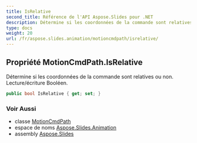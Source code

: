 ```yaml
---
title: IsRelative
second_title: Référence de l'API Aspose.Slides pour .NET
description: Détermine si les coordonnées de la commande sont relatives ou non. Lecture/écriture Booléen.
type: docs
weight: 20
url: /fr/aspose.slides.animation/motioncmdpath/isrelative/
---
```


## Propriété MotionCmdPath.IsRelative

Détermine si les coordonnées de la commande sont relatives ou non. Lecture/écriture Booléen.

```csharp
public bool IsRelative { get; set; }
```

### Voir Aussi

* classe [MotionCmdPath](../../motioncmdpath)
* espace de noms [Aspose.Slides.Animation](../../motioncmdpath)
* assembly [Aspose.Slides](../../../)

<!-- NE PAS MODIFIER : généré par xmldocmd pour Aspose.Slides.dll -->